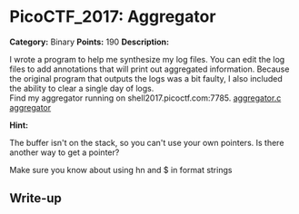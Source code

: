 # PicoCTF_2017: Aggregator

**Category:** Binary
**Points:** 190
**Description:**

I wrote a program to help me synthesize my log files. You can edit the log files to add annotations that will print out aggregated information. Because the original program that outputs the logs was a bit faulty, I also included the ability to clear a single day of logs.  
Find my aggregator running on shell2017.picoctf.com:7785. [aggregator.c](https://webshell2017.picoctf.com/static/2745e04028ecf1c8ae15c70bb085f5e6/aggregator.c)  [aggregator](https://webshell2017.picoctf.com/static/2745e04028ecf1c8ae15c70bb085f5e6/aggregator)

**Hint:**

The buffer isn't on the stack, so you can't use your own pointers. Is there another way to get a pointer?

Make sure you know about using hn and $ in format strings

## Write-up
<!--stackedit_data:
eyJoaXN0b3J5IjpbLTIxMjQ2NDAwNjldfQ==
-->